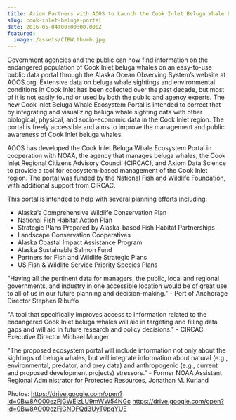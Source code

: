 ```yaml
---
title: Axiom Partners with AOOS to Launch the Cook Inlet Beluga Whale Ecosystem Portal
slug: cook-inlet-beluga-portal
date: 2016-05-04T00:00:00.000Z
featured:
  image: /assets/CIBW.thumb.jpg
---
```

Government agencies and the public can now find information on the endangered population of Cook Inlet beluga whales on an easy-to-use public data portal through the Alaska Ocean Observing System’s website at AOOS.org. Extensive data on beluga whale sightings and environmental conditions in Cook Inlet has been collected over the past decade, but most of it is not easily found or used by both the public and agency experts. The new Cook Inlet Beluga Whale Ecosystem Portal is intended to correct that by integrating and visualizing beluga whale sighting data with other biological, physical, and socio-economic data in the Cook Inlet region. The portal is freely accessible and aims to improve the management and public awareness of Cook Inlet beluga whales.

AOOS has developed the Cook Inlet Beluga Whale Ecosystem Portal in cooperation with NOAA, the agency that manages beluga whales, the Cook Inlet Regional Citizens Advisory Council (CIRCAC), and Axiom Data Science to provide a tool for ecosystem-based management of the Cook Inlet region. The portal was funded by the National Fish and Wildlife Foundation, with additional support from CIRCAC. 

This portal is intended to help with several planning efforts including:

*  Alaska’s Comprehensive Wildlife Conservation Plan
*  National Fish Habitat Action Plan
*  Strategic Plans Prepared by Alaska-based Fish Habitat Partnerships
*  Landscape Conservation Cooperatives
*  Alaska Coastal Impact Assistance Program
*  Alaska Sustainable Salmon Fund
*  Partners for Fish and Wildlife Strategic Plans
*  US Fish & Wildlife Service Priority Species Plans

"Having all the pertinent data for managers, the public, local and regional governments, and industry in one accessible location would be of great use to all of us in our future planning and decision-making." - Port of Anchorage Director Stephen Ribuffo

"A tool that specifically improves access to information related to the endangered Cook Inlet beluga whales will aid in targeting and filling data gaps and will aid in future research and policy decisions." - CIRCAC Executive Director Michael Munger

"The proposed ecosystem portal will include information not only about the sightings of beluga whales, but will integrate information about natural (e.g., environmental, predator, and prey data) and anthropogenic (e.g., current and proposed development projects) stressors." - Former NOAA Assistant Regional Administrator for Protected Resources, Jonathan M. Kurland

Photos:
https://drive.google.com/open?id=0Bw8AO00ezFjGWElzLU9mWW54NGc
https://drive.google.com/open?id=0Bw8AO00ezFjGNDFQd3UyT0pqYUE
